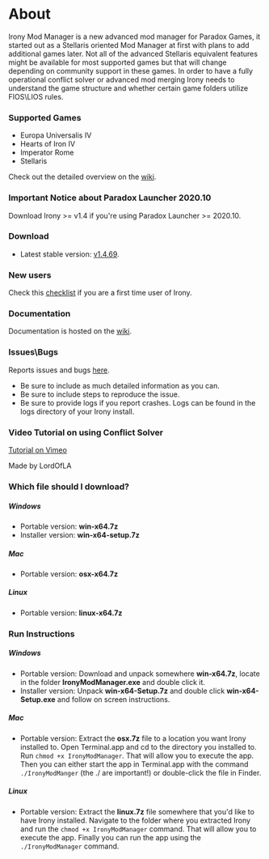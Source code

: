 # About
Irony Mod Manager is a new advanced mod manager for Paradox Games, it started out as a Stellaris oriented Mod Manager at first with plans to add additional games later. Not all of the advanced Stellaris equivalent features might be available for most supported games but that will change depending on community support in these games. In order to have a fully operational conflict solver or advanced mod merging Irony needs to understand the game structure and whether certain game folders utilize FIOS\LIOS rules.

### Supported Games
* Europa Universalis IV
* Hearts of Iron IV
* Imperator Rome
* Stellaris

Check out the detailed overview on the [wiki](https://github.com/bcssov/IronyModManager/wiki).

### Important Notice about Paradox Launcher 2020.10
Download Irony >= v1.4 if you're using Paradox Launcher >= 2020.10.

### Download
* Latest stable version: [v1.4.69](https://github.com/bcssov/IronyModManager/releases/tag/v1.4.69).

### New users
Check this [checklist](https://github.com/bcssov/IronyModManager/wiki/New-User-Checklist) if you are a first time user of Irony.

### Documentation
Documentation is hosted on the [wiki](https://github.com/bcssov/IronyModManager/wiki).

### Issues\Bugs
Reports issues and bugs [here](https://github.com/bcssov/IronyModManager/issues). 
* Be sure to include as much detailed information as you can.
* Be sure to include steps to reproduce the issue.
* Be sure to provide logs if you report crashes. Logs can be found in the logs directory of your Irony install.

### Video Tutorial on using Conflict Solver
[Tutorial on Vimeo](https://vimeo.com/443078952)

Made by LordOfLA

### Which file should I download?
##### Windows
- Portable version: **win-x64.7z**
- Installer version: **win-x64-setup.7z**

##### Mac
- Portable version: **osx-x64.7z**

##### Linux
- Portable version: **linux-x64.7z**

### Run Instructions
##### Windows
- Portable version: Download and unpack somewhere **win-x64.7z**, locate in the folder **IronyModManager.exe** and double click it.
- Installer version: Unpack **win-x64-Setup.7z** and double click **win-x64-Setup.exe** and follow on screen instructions.

##### Mac
- Portable version: Extract the **osx.7z** file to a location you want Irony installed to. Open Terminal.app and cd to the directory you installed to. Run ```chmod +x IronyModManager```. That will allow you to execute the app. Then you can either start the app in Terminal.app with the command ```./IronyModManger``` (the ./ are important!) or double-click the file in Finder.

##### Linux
- Portable version: Extract the **linux.7z** file somewhere that you'd like to have Irony installed. Navigate to the folder where you extracted Irony and run the ```chmod +x IronyModManager``` command. That will allow you to execute the app. Finally you can run the app using the ```./IronyModManager``` command.

